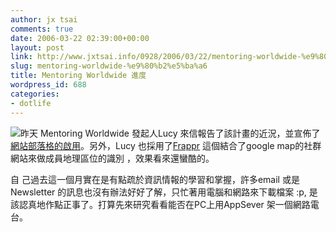 ```yaml
---
author: jx tsai
comments: true
date: 2006-03-22 02:39:00+00:00
layout: post
link: http://www.jxtsai.info/0928/2006/03/22/mentoring-worldwide-%e9%80%b2%e5%ba%a6/
slug: mentoring-worldwide-%e9%80%b2%e5%ba%a6
title: Mentoring Worldwide 進度
wordpress_id: 688
categories:
- dotlife
---
```


![](http://www.jxtsai.info/blog/)昨天 Mentoring Worldwide 發起人Lucy 來信報告了該計畫的近況，並宣佈了[網站部落格的啟用](http://www.jxtsai.info/blog/)。另外，Lucy 也採用了[Frappr](http://www.jxtsai.info/blog/) 這個結合了google map的社群網站來做成員地理區位的識別 ，效果看來還蠻酷的。  
  
自 己過去這一個月實在是有點疏於資訊情報的學習和掌握，許多email 或是Newsletter  的訊息也沒有辦法好好了解，只忙著用電腦和網路來下載檔案 :p, 是該認真地作點正事了。打算先來研究看看能否在PC上用AppSever 架一個網路電台。
